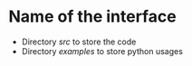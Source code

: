 # Name of the interface

- Directory *src* to store the code
- Directory *examples* to store python usages

